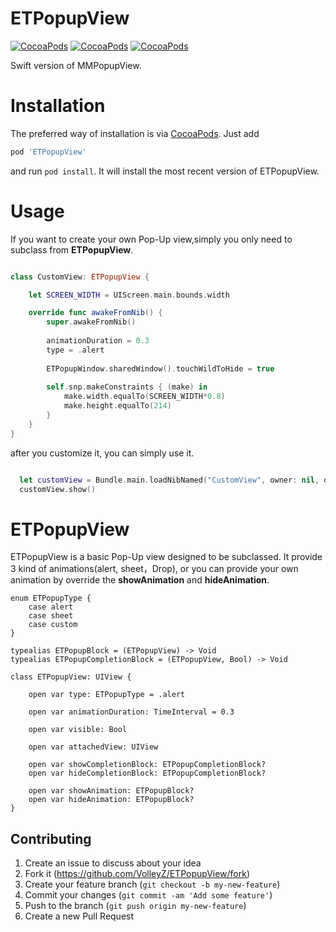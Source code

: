 ETPopupView
=============
[![CocoaPods](https://img.shields.io/cocoapods/v/ETPopupView.svg)]()
[![CocoaPods](https://img.shields.io/cocoapods/p/ETPopupView.svg)]()
[![CocoaPods](https://img.shields.io/cocoapods/l/ETPopupView.svg)]()

Swift version of MMPopupView. 


Installation
============

The preferred way of installation is via [CocoaPods](http://cocoapods.org). Just add

```ruby
pod 'ETPopupView'
```

and run `pod install`. It will install the most recent version of ETPopupView.

Usage
===============
If you want to create your own Pop-Up view,simply you only need to subclass from **ETPopupView**.
```swift

class CustomView: ETPopupView {

    let SCREEN_WIDTH = UIScreen.main.bounds.width

    override func awakeFromNib() {
        super.awakeFromNib()
        
        animationDuration = 0.3
        type = .alert
        
        ETPopupWindow.sharedWindow().touchWildToHide = true
        
        self.snp.makeConstraints { (make) in
            make.width.equalTo(SCREEN_WIDTH*0.8)
            make.height.equalTo(214)
        }
    }
}

```

after you customize it, you can simply use it.

```swift

  let customView = Bundle.main.loadNibNamed("CustomView", owner: nil, options: nil)?.first as! CustomView
  customView.show()

```

ETPopupView
===============
ETPopupView is a basic Pop-Up view designed to be subclassed.
It provide 3 kind of animations(alert, sheet，Drop), or you can provide your own animation by override the **showAnimation** and **hideAnimation**.

```objc
enum ETPopupType {
    case alert
    case sheet
    case custom
}

typealias ETPopupBlock = (ETPopupView) -> Void
typealias ETPopupCompletionBlock = (ETPopupView, Bool) -> Void

class ETPopupView: UIView {
    
    open var type: ETPopupType = .alert
    
    open var animationDuration: TimeInterval = 0.3
    
    open var visible: Bool
    
    open var attachedView: UIView
    
    open var showCompletionBlock: ETPopupCompletionBlock?
    open var hideCompletionBlock: ETPopupCompletionBlock?
    
    open var showAnimation: ETPopupBlock?
    open var hideAnimation: ETPopupBlock?
}
```

## Contributing

1. Create an issue to discuss about your idea
2. Fork it (https://github.com/VolleyZ/ETPopupView/fork)
3. Create your feature branch (`git checkout -b my-new-feature`)
4. Commit your changes (`git commit -am 'Add some feature'`)
5. Push to the branch (`git push origin my-new-feature`)
6. Create a new Pull Request
